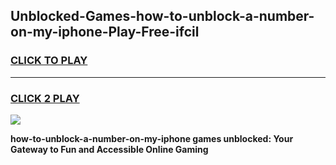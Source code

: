 
## Unblocked-Games-how-to-unblock-a-number-on-my-iphone-Play-Free-ifcil
<h3>
<a href="https://premium76.site?title=how-to-unblock-a-number-on-my-iphone&ref=21A">CLICK TO PLAY</a></h3>
<hr>

<h3>
<a href="https://premium76.site?title=how-to-unblock-a-number-on-my-iphone&ref=21A">CLICK 2 PLAY</a>
  
</h3>

<a href="https://premium76.site?title=how-to-unblock-a-number-on-my-iphone&ref=21A"><img src="https://clearcache.store/games.png"></a>


**how-to-unblock-a-number-on-my-iphone games unblocked: Your Gateway to Fun and Accessible Online Gaming**
